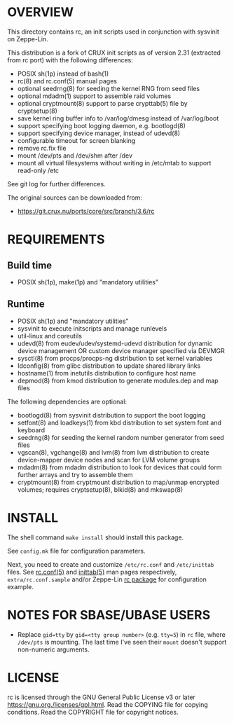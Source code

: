 OVERVIEW
========

This directory contains rc, an init scripts used in conjunction with
sysvinit on Zeppe-Lin.

This distribution is a fork of CRUX init scripts as of version 2.31
(extracted from rc port) with the following differences:
  * POSIX sh(1p) instead of bash(1)
  * rc(8) and rc.conf(5) manual pages
  * optional seedrng(8) for seeding the kernel RNG from seed files
  * optional mdadm(1) support to assemble raid volumes
  * optional cryptmount(8) support to parse crypttab(5) file by
    cryptsetup(8)
  * save kernel ring buffer info to /var/log/dmesg instead of
    /var/log/boot
  * support specifying boot logging daemon, e.g. bootlogd(8)
  * support specifying device manager, instead of udevd(8)
  * configurable timeout for screen blanking
  * remove rc.fix file
  * mount /dev/pts and /dev/shm after /dev
  * mount all virtual filesystems without writing in /etc/mtab to
    support read-only /etc

See git log for further differences.

The original sources can be downloaded from:
  * https://git.crux.nu/ports/core/src/branch/3.6/rc


REQUIREMENTS
============

Build time
----------
  * POSIX sh(1p), make(1p) and "mandatory utilities"

Runtime
-------
  * POSIX sh(1p) and "mandatory utilities"
  * sysvinit to execute initscripts and manage runlevels
  * util-linux and coreutils
  * udevd(8) from eudev/udev/systemd-udevd distribution for dynamic
    device management OR custom device manager specified via DEVMGR
  * sysctl(8) from procps/procps-ng distribution to set kernel
    variables
  * ldconfig(8) from glibc distribution to update shared library links
  * hostname(1) from inetutils distribution to configure host name
  * depmod(8) from kmod distribution to generate modules.dep and map
    files

The following dependencies are optional:

  * bootlogd(8) from sysvinit distribution to support the boot logging
  * setfont(8) and loadkeys(1) from kbd distribution to set system
    font and keyboard
  * seedrng(8) for seeding the kernel random number generator from
    seed files
  * vgscan(8), vgchange(8) and lvm(8) from lvm distribution to create
    device-mapper device nodes and scan for LVM volume groups
  * mdadm(8) from mdadm distribution to look for devices that could
    form further arrays and try to assemble them
  * cryptmount(8) from cryptmount distribution to map/unmap encrypted
    volumes; requires cryptsetup(8), blkid(8) and mkswap(8)


INSTALL
=======

The shell command `make install` should install this package.

See `config.mk` file for configuration parameters.

Next, you need to create and customize `/etc/rc.conf` and `/etc/inittab` files.
See [rc.conf(5)][1] and [inittab(5)][2] man pages respectively,
`extra/rc.conf.sample` and/or Zeppe-Lin [rc package][1] for configuration
example.

[1]: https://zeppe-lin.github.io/rc.conf.5.html
[2]: https://zeppe-lin.github.io/inittab.5.html
[3]: https://github.com/zeppe-lin/pkgsrc-core/tree/1.x/rc


NOTES FOR SBASE/UBASE USERS
===========================

* Replace `gid=tty` by `gid=<tty group number>` (e.g. `tty=5`) in `rc`
  file, where `/dev/pts` is mounting.  The last time I've seen their
  `mount` doesn't support non-numeric arguments.


LICENSE
=======

rc is licensed through the GNU General Public License v3 or later
<https://gnu.org./licenses/gpl.html>.
Read the COPYING file for copying conditions.
Read the COPYRIGHT file for copyright notices.
